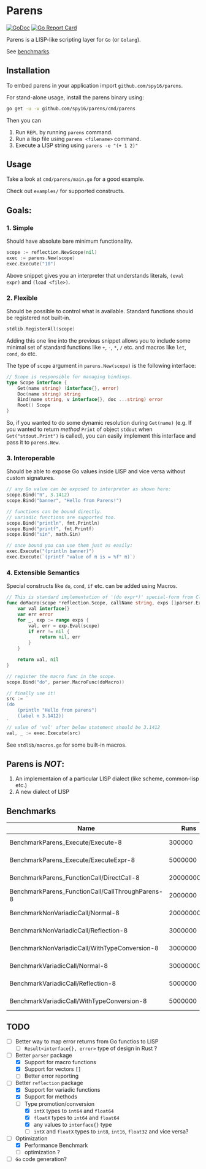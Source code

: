 # Parens

[![GoDoc](https://godoc.org/github.com/spy16/parens?status.svg)](https://godoc.org/github.com/spy16/parens) [![Go Report Card](https://goreportcard.com/badge/github.com/spy16/parens)](https://goreportcard.com/report/github.com/spy16/parens)

Parens is a LISP-like scripting layer for `Go` (or `Golang`).

See [benchmarks](#benchmarks).

## Installation

To embed parens in your application import `github.com/spy16/parens`.

For stand-alone usage, install the parens binary using:

```bash
go get -u -v github.com/spy16/parens/cmd/parens
```

Then you can

1. Run `REPL` by running `parens` command.
2. Run a lisp file using `parens <filename>` command.
3. Execute a LISP string using `parens -e "(+ 1 2)"`


## Usage

Take a look at `cmd/parens/main.go` for a good example.

Check out `examples/` for supported constructs.

## Goals:

### 1. Simple

Should have absolute bare minimum functionality.

```go
scope := reflection.NewScope(nil)
exec := parens.New(scope)
exec.Execute("10")
```

Above snippet gives you an interpreter that understands literals, `(eval expr)`
and `(load <file>)`.

### 2. Flexible

Should be possible to control what is available. Standard functions should be registered
not built-in.

```go
stdlib.RegisterAll(scope)
```

Adding this one line into the previous snippet allows you to include some minimal set
of standard functions like `+`, `-`, `*`, `/` etc. and macros like `let`, `cond`, `do`
etc.

The type of `scope` argument in `parens.New(scope)` is the following interface:

```go
// Scope is responsible for managing bindings.
type Scope interface {
	Get(name string) (interface{}, error)
	Doc(name string) string
	Bind(name string, v interface{}, doc ...string) error
	Root() Scope
}
```

So, if you wanted to do some dynamic resolution during `Get(name)` (e.g. If you wanted to return
*method* `Print` of object `stdout` when `Get("stdout.Print")` is called), you can easily implement
this interface and pass it to `parens.New`.


### 3. Interoperable

Should be able to expose Go values inside LISP and vice versa without custom signatures.

```go
// any Go value can be exposed to interpreter as shown here:
scope.Bind("π", 3.1412)
scope.Bind("banner", "Hello from Parens!")

// functions can be bound directly.
// variadic functions are supported too.
scope.Bind("println", fmt.Println)
scope.Bind("printf", fmt.Printf)
scope.Bind("sin", math.Sin)

// once bound you can use them just as easily:
exec.Execute("(println banner)")
exec.Execute(`(printf "value of π is = %f" π)`)
```


### 4. Extensible Semantics

Special constructs like `do`, `cond`, `if` etc. can be added using Macros.

```go
// This is standard implementation of '(do expr*)' special-form from Clojure!
func doMacro(scope *reflection.Scope, callName string, exps []parser.Expr) (interface{}, error) {
    var val interface{}
    var err error
    for _, exp := range exps {
        val, err = exp.Eval(scope)
        if err != nil {
            return nil, err
        }
    }

    return val, nil
}

// register the macro func in the scope.
scope.Bind("do", parser.MacroFunc(doMacro))

// finally use it!
src := `
(do
    (println "Hello from parens")
    (label π 3.1412))
`
// value of 'val' after below statement should be 3.1412
val, _ := exec.Execute(src)

```

See `stdlib/macros.go` for some built-in macros.

## Parens is *NOT*:

1. An implementaion of a particular LISP dialect (like scheme, common-lisp etc.)
2. A new dialect of LISP


## Benchmarks

| Name                                             | Runs       | Time       | Memory    | Allocations  |
| ------------------------------------------------ | ---------- | ---------- | --------- | ------------ |
| BenchmarkParens_Execute/Execute-8                | 300000     | 4028 ns/op | 1736 B/op | 42 allocs/op | 
| BenchmarkParens_Execute/ExecuteExpr-8            | 5000000    | 368 ns/op  | 112 B/op  | 5 allocs/op  |
| BenchmarkParens_FunctionCall/DirectCall-8        | 2000000000 | 0.31 ns/op | 0 B/op    | 0 allocs/op  |
| BenchmarkParens_FunctionCall/CallThroughParens-8 | 2000000    | 1023 ns/op | 224 B/op  | 9 allocs/op  |
| BenchmarkNonVariadicCall/Normal-8                | 2000000000 | 0.36 ns/op | 0 B/op    | 0 allocs/op  |
| BenchmarkNonVariadicCall/Reflection-8            | 3000000    | 364 ns/op  | 104 B/op  | 4 allocs/op  |
| BenchmarkNonVariadicCall/WithTypeConversion-8    | 3000000    | 373 ns/op  | 104 B/op  | 4 allocs/op  |
| BenchmarkVariadicCall/Normal-8                   | 300000000  | 3.87 ns/op | 0 B/op    | 0 allocs/op  |
| BenchmarkVariadicCall/Reflection-8               | 5000000    | 341 ns/op  | 104 B/op  | 4 allocs/op  |
| BenchmarkVariadicCall/WithTypeConversion-8       | 5000000    | 342 ns/op  | 104 B/op  | 4 allocs/op  |


## TODO

- [ ] Better way to map error returns from Go functios to LISP
    - [ ] `Result<interface{}, error>` type of design in Rust ?
- [ ] Better `parser` package
    - [x] Support for macro functions
    - [x] Support for vectors `[]`
    - [ ] Better error reporting
- [ ] Better `reflection` package
    - [x] Support for variadic functions
    - [x] Support for methods
    - [ ] Type promotion/conversion
        - [x] `intX` types to `int64` and `float64`
        - [x] `floatX` types to `int64` and `float64`
        - [x] any values to `interface{}` type
        - [ ] `intX` and `floatX` types to `int8`, `int16`, `float32` and vice versa?
- [ ] Optimization
  - [x] Performance Benchmark 
  - [ ] optimization ?
- [ ] `Go` code generation?
